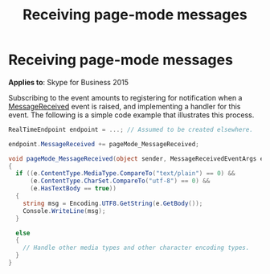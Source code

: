 ﻿---
title: Receiving page-mode messages
description: An overview of receiving page-mode messages.
TOCTitle: Receiving page-mode messages
ms:assetid: 88a178b6-766c-4f1b-b36b-d8bd945c5faa
ms:mtpsurl: https://msdn.microsoft.com/library/Dn466058(v=office.16)
ms:contentKeyID: 65239995
ms.date: 07/27/2015
mtps_version: v=office.16
dev_langs:
- csharp
---

# Receiving page-mode messages


**Applies to**: Skype for Business 2015

Subscribing to the event amounts to registering for notification when a [MessageReceived](https://msdn.microsoft.com/library/hh350010\(v=office.16\)) event is raised, and implementing a handler for this event. The following is a simple code example that illustrates this process.

```csharp
RealTimeEndpoint endpoint = ...; // Assumed to be created elsewhere.

endpoint.MessageReceived += pageMode_MessageReceived;

void pageMode_MessageReceived(object sender, MessageReceivedEventArgs e)
{
  if ((e.ContentType.MediaType.CompareTo("text/plain") == 0) &&
      (e.ContentType.CharSet.CompareTo("utf-8") == 0) &&
      (e.HasTextBody == true))
  {
    string msg = Encoding.UTF8.GetString(e.GetBody());
    Console.WriteLine(msg);
  }

  else 
  {
    // Handle other media types and other character encoding types.
  }
}
```

